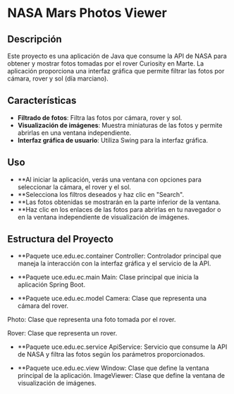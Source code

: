 # NASA Mars Photos Viewer

## Descripción

Este proyecto es una aplicación de Java que consume la API de NASA para obtener y mostrar fotos tomadas por el rover Curiosity en Marte. La aplicación proporciona una interfaz gráfica que permite filtrar las fotos por cámara, rover y sol (día marciano). 

## Características

- **Filtrado de fotos**: Filtra las fotos por cámara, rover y sol.
- **Visualización de imágenes**: Muestra miniaturas de las fotos y permite abrirlas en una ventana independiente.
- **Interfaz gráfica de usuario**: Utiliza Swing para la interfaz gráfica.

## Uso
- **Al iniciar la aplicación, verás una ventana con opciones para seleccionar la cámara, el rover y el sol.
- **Selecciona los filtros deseados y haz clic en "Search".
- **Las fotos obtenidas se mostrarán en la parte inferior de la ventana.
- **Haz clic en los enlaces de las fotos para abrirlas en tu navegador o en la ventana independiente de visualización de imágenes.

## Estructura del Proyecto
- **Paquete uce.edu.ec.container
Controller: Controlador principal que maneja la interacción con la interfaz gráfica y el servicio de la API.

- **Paquete uce.edu.ec.main
Main: Clase principal que inicia la aplicación Spring Boot.

- **Paquete uce.edu.ec.model
Camera: Clase que representa una cámara del rover.

Photo: Clase que representa una foto tomada por el rover.

Rover: Clase que representa un rover.

- **Paquete uce.edu.ec.service
ApiService: Servicio que consume la API de NASA y filtra las fotos según los parámetros proporcionados.

- **Paquete uce.edu.ec.view
Window: Clase que define la ventana principal de la aplicación.
ImageViewer: Clase que define la ventana de visualización de imágenes.
